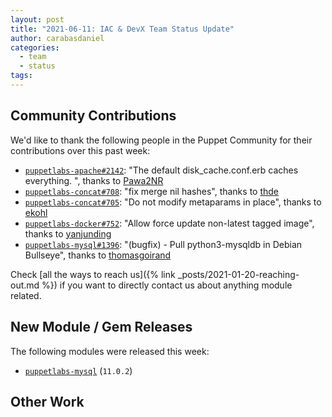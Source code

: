 ```yaml
---
layout: post
title: "2021-06-11: IAC & DevX Team Status Update"
author: carabasdaniel
categories:
  - team
  - status
tags:
---
```


## Community Contributions

We'd like to thank the following people in the Puppet Community for their contributions over this past week:

- [`puppetlabs-apache#2142`][puppetlabs-apache-pr-2142]: "The default disk_cache.conf.erb caches everything. ", thanks to [Pawa2NR][Pawa2NR]
- [`puppetlabs-concat#708`][puppetlabs-concat-pr-708]: "fix merge nil hashes", thanks to [thde][thde]
- [`puppetlabs-concat#705`][puppetlabs-concat-pr-705]: "Do not modify metaparams in place", thanks to [ekohl][ekohl]
- [`puppetlabs-docker#752`][puppetlabs-docker-pr-752]: "Allow force update non-latest tagged image", thanks to [yanjunding][yanjunding]
- [`puppetlabs-mysql#1396`][puppetlabs-mysql-pr-1396]: "(bugfix) - Pull python3-mysqldb in Debian Bullseye", thanks to [thomasgoirand][thomasgoirand]

Check [all the ways to reach us]({% link _posts/2021-01-20-reaching-out.md %}) if you want to directly contact us about anything module related.

## New Module / Gem Releases

The following modules were released this week:

- [`puppetlabs-mysql`][puppetlabs-mysql] (`11.0.2`)

  [puppetlabs-mysql]: http://github.com/puppetlabs/puppetlabs-mysql
  [puppetlabs-apache-pr-2142]: https://github.com/puppetlabs/puppetlabs-apache/pull/2142
  [Pawa2NR]: https://github.com/Pawa2NR
  [puppetlabs-concat-pr-708]: https://github.com/puppetlabs/puppetlabs-concat/pull/708
  [thde]: https://github.com/thde
  [puppetlabs-concat-pr-705]: https://github.com/puppetlabs/puppetlabs-concat/pull/705
  [ekohl]: https://github.com/ekohl
  [puppetlabs-docker-pr-752]: https://github.com/puppetlabs/puppetlabs-docker/pull/752
  [yanjunding]: https://github.com/yanjunding
  [puppetlabs-mysql-pr-1396]: https://github.com/puppetlabs/puppetlabs-mysql/pull/1396
  [thomasgoirand]: https://github.com/thomasgoirand

## Other Work

<!-- check https://tickets.puppetlabs.com/secure/RapidBoard.jspa?rapidView=1176&quickFilter=8745 for other tickets closed out this week that should be mentioned here -->

  [Adrian]:             https://github.com/adrianiurca
  [Ben]:                https://github.com/binford2k
  [Ciaran]:             https://github.com/sanfrancrisko
  [Daiana]:             https://github.com/daianamezdrea
  [Danny]:              https://github.com/carabasdaniel
  [DavidArmstrong]:     https://github.com/da-ar
  [DavidSchmitt]:       https://github.com/DavidS
  [DavidSwan]:          https://github.com/david22swan
  [Disha]:              https://github.com/Disha-maker
  [James]:              https://github.com/jpogran
  [Lore]:               https://github.com/lionce
  [Michael]:            https://github.com/michaeltlombardi
  [Paula]:              https://github.com/pmcmaw
  [Sheena]:             https://github.com/sheenaajay
  [Supported Modules]:  https://puppetlabs.github.io/iac/modules/
  [Tools]:              https://puppetlabs.github.io/iac/tools/
